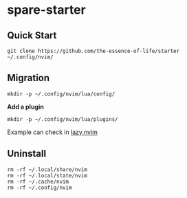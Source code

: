 # spare-starter

## Quick Start

```shell
git clone https://github.com/the-essence-of-life/starter ~/.config/nvim/
```

## Migration

```shell
mkdir -p ~/.config/nvim/lua/config/
```

**Add a plugin**
```shell
mkdir -p ~/.config/nvim/lua/plugins/
```
Example can check in [lazy.nvim](https://github.com/folke/lazy.nvim)

## Uninstall

```shell
rm -rf ~/.local/share/nvim
rm -rf ~/.local/state/nvim
rm -rf ~/.cache/nvim
rm -rf ~/.config/nvim
```
